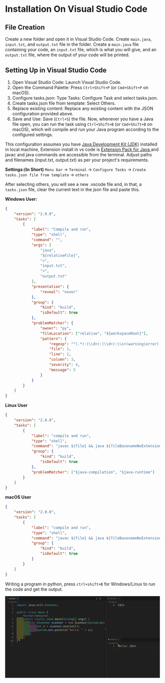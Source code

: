 # Installation On Visual Studio Code

## File Creation

Create a new folder and open it in Visual Studio Code.
Create `main.java`, `input.txt`, and `output.txt` file in the folder.
Create a `main.java` file containing your code, an `input.txt` file, which is what you will give, and an `output.txt` file, where the output of your code will be printed.

## Setting Up in Visual Studio Code

1. Open Visual Studio Code: Launch Visual Studio Code.
2. Open the Command Palette: Press `Ctrl+Shift+P` (or `Cmd+Shift+P` on macOS).
3. Configure tasks.json: Type Tasks: Configure Task and select tasks.json.
4. Create tasks.json file from template: Select Others.
5. Replace existing content: Replace any existing content with the JSON configuration provided above.
6. Save and Use: Save (`Ctrl+S`) the file. Now, whenever you have a Java file open, you can run the task using `Ctrl+Shift+B` (or `Cmd+Shift+B` on macOS), which will compile and run your Java program according to the configured settings.

This configuration assumes you have [Java Development Kit (JDK)](https://www.oracle.com/java/technologies/downloads/) installed in local machine, Extension install in vs code is [Extension Pack for Java
](https://marketplace.visualstudio.com/items?itemName=vscjava.vscode-java-pack) and javac and java commands are accessible from the terminal. Adjust paths and filenames (input.txt, output.txt) as per your project's requirements.

**Settings:(In Short)**
`Menu bar` -> `Terminal` -> `Configure Tasks` -> `Create tasks.json file from template` -> `others`

After selecting others, you will see a new .vscode file and, in that, a `tasks.json` file, clear the current text in the json file and paste this.

**Windows User:**

```json
{
    "version": "2.0.0",
    "tasks": [
        {
            "label": "Compile and run",
            "type": "shell",
            "command": "",
            "args": [
                "java",
                "${relativeFile}",
                "<",
                "input.txt",
                ">",
                "output.txt"
            ],
            "presentation": {
                "reveal": "never"
            },
            "group": {
                "kind": "build",
                "isDefault": true
            },
            "problemMatcher": {
                "owner": "py",
                "fileLocation": ["relative", "${workspaceRoot}"],
                "pattern": {
                    "regexp": "^(.*):(\\d+):(\\d+):\\s+(warning|error):\\s+(.*)$",
                    "file": 1,
                    "line": 2,
                    "column": 3,
                    "severity": 4,
                    "message": 5
                }
            }
        }
    ]
}
```

**Linux User**

```json
{
    "version": "2.0.0",
    "tasks": [
        {
            "label": "compile and run",
            "type": "shell",
            "command": "javac ${file} && java ${fileBasenameNoExtension} < input.txt > output.txt",
            "group": {
                "kind": "build",
                "isDefault": true
            },
            "problemMatcher": ["$java-compilation", "$java-runtime"]
        }
    ]
}
```

**macOS User**

```json
{
    "version": "2.0.0",
    "tasks": [
        {
            "label": "compile and run",
            "type": "shell",
            "command": "javac ${file} && java ${fileBasenameNoExtension} < input.txt > output.txt",
            "group": {
                "kind": "build",
                "isDefault": true
            }
        }
    ]
}
```

Writing a program in python, press `ctrl+shift+B` for Windows/Linux to run the code and get the output.

![vs-code](./image/java-vscode.png)
